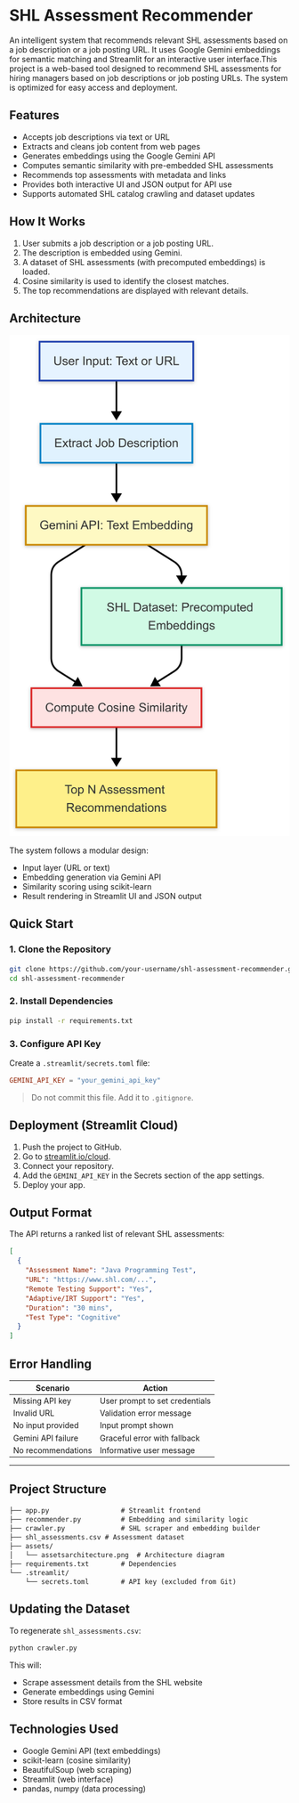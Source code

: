 # SHL Assessment Recommender

An intelligent system that recommends relevant SHL assessments based on a job description or a job posting URL. It uses Google Gemini embeddings for semantic matching and Streamlit for an interactive user interface.This project is a web-based tool designed to recommend SHL assessments for hiring managers based on job descriptions or job posting URLs. The system is optimized for easy access and deployment.



## Features

- Accepts job descriptions via text or URL
- Extracts and cleans job content from web pages
- Generates embeddings using the Google Gemini API
- Computes semantic similarity with pre-embedded SHL assessments
- Recommends top assessments with metadata and links
- Provides both interactive UI and JSON output for API use
- Supports automated SHL catalog crawling and dataset updates



## How It Works

1. User submits a job description or a job posting URL.
2. The description is embedded using Gemini.
3. A dataset of SHL assessments (with precomputed embeddings) is loaded.
4. Cosine similarity is used to identify the closest matches.
5. The top recommendations are displayed with relevant details.



## Architecture

![Architecture Diagram](assets/assetsarchitecture.png)

The system follows a modular design:
- Input layer (URL or text)
- Embedding generation via Gemini API
- Similarity scoring using scikit-learn
- Result rendering in Streamlit UI and JSON output



## Quick Start

### 1. Clone the Repository

```bash
git clone https://github.com/your-username/shl-assessment-recommender.git
cd shl-assessment-recommender
```

### 2. Install Dependencies

```bash
pip install -r requirements.txt
```

### 3. Configure API Key

Create a `.streamlit/secrets.toml` file:

```toml
GEMINI_API_KEY = "your_gemini_api_key"
```

> Do not commit this file. Add it to `.gitignore`.



## Deployment (Streamlit Cloud)

1. Push the project to GitHub.
2. Go to [streamlit.io/cloud](https://streamlit.io/cloud).
3. Connect your repository.
4. Add the `GEMINI_API_KEY` in the Secrets section of the app settings.
5. Deploy your app.



## Output Format

The API returns a ranked list of relevant SHL assessments:

```json
[
  {
    "Assessment Name": "Java Programming Test",
    "URL": "https://www.shl.com/...",
    "Remote Testing Support": "Yes",
    "Adaptive/IRT Support": "Yes",
    "Duration": "30 mins",
    "Test Type": "Cognitive"
  }
]
```



## Error Handling

| Scenario               | Action                          |
|------------------------|----------------------------------|
| Missing API key        | User prompt to set credentials   |
| Invalid URL            | Validation error message         |
| No input provided      | Input prompt shown               |
| Gemini API failure     | Graceful error with fallback     |
| No recommendations     | Informative user message         |

---

## Project Structure

```
├── app.py                  # Streamlit frontend
├── recommender.py          # Embedding and similarity logic
├── crawler.py              # SHL scraper and embedding builder
├── shl_assessments.csv # Assessment dataset
├── assets/
│   └── assetsarchitecture.png  # Architecture diagram
├── requirements.txt        # Dependencies
└── .streamlit/
    └── secrets.toml        # API key (excluded from Git)
```



## Updating the Dataset

To regenerate `shl_assessments.csv`:

```bash
python crawler.py
```

This will:
- Scrape assessment details from the SHL website
- Generate embeddings using Gemini
- Store results in CSV format



## Technologies Used

- Google Gemini API (text embeddings)
- scikit-learn (cosine similarity)
- BeautifulSoup (web scraping)
- Streamlit (web interface)
- pandas, numpy (data processing)

